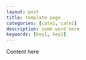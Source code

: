 ```yaml
---
layout: post
title: template page
categories: [cate1, cate2]
description: some word here
keywords: [key1, key2]
---
```


Content here
